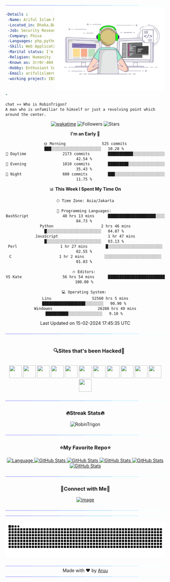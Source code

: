 <!--x axis divider-->
<img src="/assets/images/horizontal-divider-gradient.gif">

<picture> 
<a href="https://media.giphy.com/media/SWoSkN6DxTszqIKEqv/giphy.gif" alt="Developer">
<img src="/assets//images/developer.webp" align="right" width="350">
</a>
</picture>

```yaml
-Details :
 -Name: Ariful Islam Robin
 -Located_in: Dhaka,Bangladesh
 -Job: Security Researcher,bug hunter
 -Company: Fhixa
 -Languages: php,python,bash
 -Skill: Web Application Security , Black Arch , Debian , Ubuntu
 -Marital status: I'm Single coz nature chosen me.
 -Religion: Humanity
 -Known as: 3rr0r-404 | RobinTrigon
 -Hobby: Enthusiast to break security , Travel , Hiking , Cycling
 -Email: arifulislamrobin2123@gmail.com
 -working project: IBI, WIFE ,ESSTI ,Deceptor
      
      
-

```

```shell
chat »» Who is RobinTrigon?
A man who is unfamiliar to himself or just a revolving point which around the center. 
```

<div align="center">

[![wakatime](https://wakatime.com/badge/user/22520ecf-cee6-4d59-a21f-b5d7f4f8e491.svg)](https://wakatime.com/@22520ecf-cee6-4d59-a21f-b5d7f4f8e491) ![Followers](https://img.shields.io/github/followers/Deri-Kurniawan?label=Followers) ![Stars](https://img.shields.io/github/stars/Deri-Kurniawan?label=Stars)

<!--START_SECTION:waka-->
**I'm an Early 🐤** 

```text
🌞 Morning                525 commits         ███░░░░░░░░░░░░░░░░░░░░░░   10.28 % 
🌆 Daytime                2173 commits        ███████████░░░░░░░░░░░░░░   42.54 % 
🌃 Evening                1810 commits        █████████░░░░░░░░░░░░░░░░   35.43 % 
🌙 Night                  600 commits         ███░░░░░░░░░░░░░░░░░░░░░░   11.75 % 
```


📊 **This Week I Spent My Time On** 

```text
🕑︎ Time Zone: Asia/Jakarta

💬 Programming Languages: 
BashScript               48 hrs 13 mins      █████████████████████░░░░   84.73 % 
Python                     2 hrs 46 mins       █░░░░░░░░░░░░░░░░░░░░░░░░   04.87 % 
JavaScript                      1 hr 47 mins        █░░░░░░░░░░░░░░░░░░░░░░░░   03.13 % 
Perl                   1 hr 27 mins        █░░░░░░░░░░░░░░░░░░░░░░░░   02.55 % 
C                     1 hr 2 mins         ░░░░░░░░░░░░░░░░░░░░░░░░░   01.83 % 

🔥 Editors: 
VS Kate                  56 hrs 54 mins      █████████████████████████   100.00 % 

💻 Operating System: 
Linu                  52560 hrs 5 mins       ███████████████████░░░░░░░░   90.90 % 
Windowos                    26280 hrs 49 mins      ██████████░░░░░░░░░░░░░░░   9.10 % 
```


 Last Updated on 15-02-2024 17:45:35 UTC
<!--END_SECTION:waka-->
  
</div>

<!--x axis divider-->
<img src="/assets/images/horizontal-divider-gradient.gif">

<!--h1 without bottom border-->
<div id="user-content-toc">
  <ul align="center">
    <summary><h3 style="display: inline-block">🔍Sites that's been Hacked🔎</h3></summary>
  </ul>
</div>
<!--tech stack icons-->
<p align="center">
<img src=https://images.crunchbase.com/image/upload/c_pad,h_170,w_170,f_auto,b_white,q_auto:eco,dpr_1/dgsrzgjf4paklpbom6uj width="40" 
height="40">
<img src=https://encrypted-tbn0.gstatic.com/images?q=tbn:ANd9GcSkrz2Pku21o14-c9k379_0_-Sbwzah102YmIgriRNxAVUdUG7aSXHfysreQOTnVwsvy_k&usqp=CAU width="40" 
height="40">
<img src=https://encrypted-tbn0.gstatic.com/images?q=tbn:ANd9GcRr6lgkv5wZmrYJiznFh19mpNdYLbppcwmK3_tcfEXJrLdlVfPuZVk8mr5whQI1iyVAQ0k&usqp=CAU
 width="40" 
height="40">
<img src=https://seeklogo.com/images/R/rockstar-games-logo-37BEDA8D5E-seeklogo.com.png
 width="40" 
height="40">
<img src=https://encrypted-tbn0.gstatic.com/images?q=tbn:ANd9GcRnFBDsb_XVjSQItVHSlrGbdrUWGxOZdROI2Dla6IDGYgqbct6P6tbswvfj0RorZHKE3_Y&usqp=CAU
 width="40" 
height="40">
<img src=https://encrypted-tbn0.gstatic.com/images?q=tbn:ANd9GcQ0xaMdHeSeAHmDdehcHqS_m0YFz1zRzjfpIq-8gj7aJxUq-PHaesTvOGgsqGKv4ShnRqU&usqp=CAU
 width="40" 
height="40">
<img src=https://logowik.com/content/uploads/images/kfc2930.jpg
 width="40" 
height="40">
<img src=https://encrypted-tbn0.gstatic.com/images?q=tbn:ANd9GcSPaqmXbJQA0vr_RKij6Ya1DA1rjmHGovrNmRWg-g0wdXUKvgU334MY3LwDcRqUUbGYAvY&usqp=CAU
 width="40" 
height="40">
<img src=https://seeklogo.com/images/G/grab-logo-7020E74857-seeklogo.com.png
 width="40" 
height="40">
<img src=https://encrypted-tbn0.gstatic.com/images?q=tbn:ANd9GcSPaqmXbJQA0vr_RKij6Ya1DA1rjmHGovrNmRWg-g0wdXUKvgU334MY3LwDcRqUUbGYAvY&usqp=CAU
 width="40" 
height="40">
<img src=https://encrypted-tbn0.gstatic.com/images?q=tbn:ANd9GcTJRdgSO5OF4VnZ92-RB5wO_AXTZAziNJvvtWonxbWQ5IVOG1tMeH1yGn745m0_TPmT-us&usqp=CAU
 width="40" 
height="40">
<img src=https://download.logo.wine/logo/Nokia/Nokia-Logo.wine.png
 width="40" 
height="40">
</p>

<!--x axis divider-->
<img src="/assets/images/horizontal-divider-gradient.gif">

<h3 align="center">🔥Streak Stats🔥</h3>

<!-- custom streak stats: https://git.io/streak-stats -->
<p align="center"><img src="https://streak-stats.demolab.com/?user=RobinTrigon&hide_border=true&type=png" alt="RobinTrigon" /></p>

<!--x axis divider-->
<img src="/assets/images/horizontal-divider-gradient.gif">

<h3 align="center">⭐My Favorite Repo⭐</h3>

<div>
  <p align="center">
	<a href="https://github.com/RobinTrigon/xxe-payloads">
      		<img src="https://github-readme-stats.vercel.app/api/pin/?username=RobinTrigon&repo=xxe-payloads&theme=transparent" alt="Language" />
    	</a>
	    <a href="https://github.com/RobinTrigon/scant3r">
      		<img src="https://github-readme-stats.vercel.app/api/pin/?username=RobinTrigon&repo=scant3r&theme=transparent" alt="GitHub Stats" />
    	</a>
    	<a href="https://github.com/RobinTrigon/the-book-of-secret-knowledge">
      		<img src="https://github-readme-stats.vercel.app/api/pin/?username=trimstray&repo=the-book-of-secret-knowledge&theme=transparent" alt="GitHub Stats" />
    	</a>
    	<a href="https://github.com/RobinTrigon/red0">
      		<img src="https://github-readme-stats.vercel.app/api/pin/?username=RobinTrigon&repo=red0&theme=transparent" alt="GitHub Stats" />
    	</a>
    	<a href="https://github.com/vincentcox/bypass-firewalls-by-DNS-history">
      		<img src="https://github-readme-stats.vercel.app/api/pin/?username=vincentcox&repo=bypass-firewalls-by-DNS-history&theme=transparent" alt="GitHub Stats" />
    	</a>
    	<a href="https://github.com/jevalenciap/iptodomain">
      		<img src="https://github-readme-stats.vercel.app/api/pin/?username=jevalenciap&repo=iptodomain&theme=transparent" alt="GitHub Stats" />
    	</a>
</div>

<!--x axis divider-->
<img src="/assets/images/horizontal-divider-gradient.gif">

<!-- Connect with me -->
<h3 align="center">🤝Connect with Me🤝</h3>
<div align="center">

[![image](https://icons.iconarchive.com/icons/danleech/simple/48/facebook-icon.png)](https://www.facebook.com/RobinTrigon)

  
</div>

<!--x axis divider-->
<img src="/assets/images/horizontal-divider-gradient.gif">


<!--x axis divider-->
<img src="/assets/images/horizontal-divider-gradient.gif">

![Commit Snake History SVG](https://raw.githubusercontent.com/Deri-Kurniawan/Deri-Kurniawan/output/github-snake.svg)

<!--x axis divider-->
<img src="/assets/images/horizontal-divider-gradient.gif">

<div align="center">
    Made with ❤️ by <a href="https://fb.com/RobinTrigon" target="_blank">Aruu</a>
</div>

<!--x axis divider-->
<img src="/assets/images/horizontal-divider-gradient.gif">

